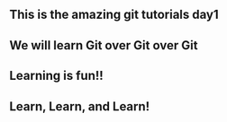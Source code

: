 ## This is the amazing git tutorials day1
## We will learn Git over Git over Git
## Learning is fun!!
## Learn, Learn, and Learn!